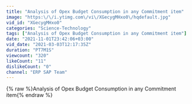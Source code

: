 ```yaml
---
title: "Analysis of Opex Budget Consumption in any Commitment item"
image: "https:\/\/i.ytimg.com\/vi\/XGecygMHxo0\/hqdefault.jpg"
vid_id: "XGecygMHxo0"
categories: "Science-Technology"
tags: ["Analysis of Opex Budget Consumption in any Commitment item"]
date: "2021-11-01T23:42:06+03:00"
vid_date: "2021-03-03T12:17:35Z"
duration: "PT7M1S"
viewcount: "320"
likeCount: "11"
dislikeCount: "0"
channel: "ERP SAP Team"
---
```

{% raw %}Analysis of Opex Budget Consumption in any Commitment item{% endraw %}
